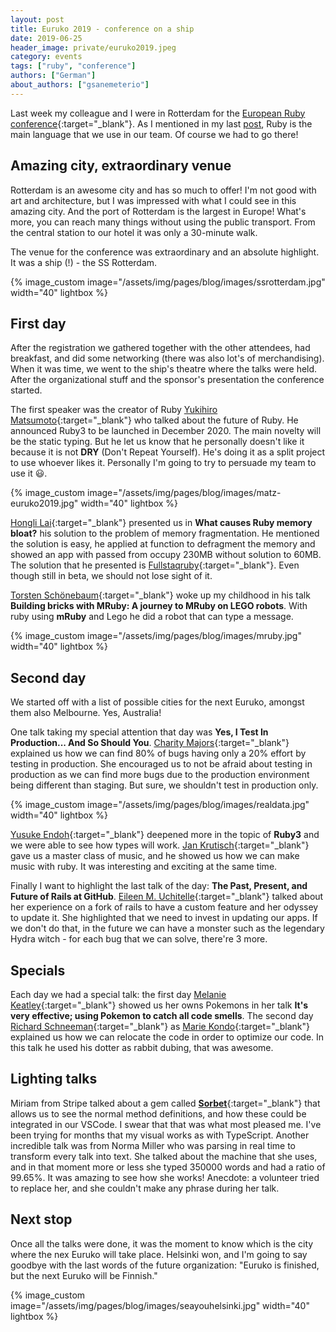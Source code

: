 ```yaml
---
layout: post
title: Euruko 2019 - conference on a ship
date: 2019-06-25
header_image: private/euruko2019.jpeg
category: events
tags: ["ruby", "conference"]
authors: ["German"]
about_authors: ["gsanemeterio"]
---
```


Last week my colleague and I were in Rotterdam for the [European Ruby conference](https://euruko2019.org/){:target="_blank"}.
As I mentioned in my last [post](/blog/tech-stories/how-i-became-fond-of-ruby-on-rails-as-a-javascript-developer/), Ruby is the main language that we use in our team.
Of course we had to go there!

## Amazing city, extraordinary venue

Rotterdam is an awesome city and has so much to offer!
I'm not good with art and architecture, but I was impressed with what I could see in this amazing city.
And the port of Rotterdam is the largest in Europe!
What's more, you can reach many things without using the public transport.
From the central station to our hotel it was only a 30-minute walk.

The venue for the conference was extraordinary and an absolute highlight.
It was a ship (!) - the SS Rotterdam.

{% image_custom image="/assets/img/pages/blog/images/ssrotterdam.jpg" width="40" lightbox %}

## First day

After the registration we gathered together with the other attendees, had breakfast, and did some networking (there was also lot's of merchandising).
When it was time, we went to the ship's theatre where the talks were held.
After the organizational stuff and the sponsor's presentation the conference started.

The first speaker was the creator of Ruby [Yukihiro Matsumoto](https://github.com/matz){:target="_blank"} who talked about the future of Ruby.
He announced Ruby3 to be launched in December 2020.
The main novelty will be the static typing.
But he let us know that he personally doesn't like it because it is not **DRY** (Don't Repeat Yourself).
He's doing it as a split project to use whoever likes it.
Personally I'm going to try to persuade my team to use it 😃.

{% image_custom image="/assets/img/pages/blog/images/matz-euruko2019.jpg" width="40" lightbox %}

[Hongli Lai](https://twitter.com/honglilai){:target="_blank"} presented us in **What causes Ruby memory bloat?** his solution to the problem of memory fragmentation.
He mentioned the solution is easy, he applied at function to defragment the memory and showed an app with passed from occupy 230MB without solution to 60MB.
The solution that he presented is [Fullstaqruby](https://fullstaqruby.org){:target="_blank"}.
Even though still in beta, we should not lose sight of it.

[Torsten Schönebaum](https://twitter.com/radlepunktde){:target="_blank"} woke up my childhood in his talk **Building bricks with MRuby: A journey to MRuby on LEGO robots**.
With ruby using **mRuby** and Lego he did a robot that can type a message.

{% image_custom image="/assets/img/pages/blog/images/mruby.jpg" width="40" lightbox %}

## Second day

We started off with a list of possible cities for the next Euruko, amongst them also Melbourne.
Yes, Australia!

One talk taking my special attention that day was **Yes, I Test In Production... And So Should You**.
[Charity Majors](https://twitter.com/mipsytipsy){:target="_blank"} explained us how we can find 80% of bugs having only a 20% effort by testing in production.
She encouraged us to not be afraid about testing in production as we can find more bugs due to the production environment being different than staging.
But sure, we shouldn't test in production only.

{% image_custom image="/assets/img/pages/blog/images/realdata.jpg" width="40" lightbox %}

[Yusuke Endoh](https://twitter.com/mametter){:target="_blank"} deepened more in the topic of **Ruby3** and we were able to see how types will work.
[Jan Krutisch](https://twitter.com/halfbyte){:target="_blank"} gave us a master class of music, and he showed us how we can make music with ruby.
It was interesting and exciting at the same time.

Finally I want to highlight the last talk of the day: **The Past, Present, and Future of Rails at GitHub**.
[Eileen M. Uchitelle](https://twitter.com/eileencodes){:target="_blank"} talked about her experience on a fork of rails to have a custom feature and her odyssey to update it.
She highlighted that we need to invest in updating our apps.
If we don't do that, in the future we can have a monster such as the legendary Hydra witch - for each bug that we can solve, there're 3 more.

## Specials

Each day we had a special talk: the first day [Melanie Keatley](https://twitter.com/Keatley){:target="_blank"} showed us her owns Pokemons in her talk **It's very effective; using Pokemon to catch all code smells**.
The second day [Richard Schneeman](https://twitter.com/schneems){:target="_blank"} as [Marie Kondo](https://twitter.com/mariekondo){:target="_blank"} explained us how we can relocate the code in order to optimize our code.
In this talk he used his dotter as rabbit dubing, that was awesome.

## Lighting talks

Miriam from Stripe talked about a gem called [**Sorbet**](https://sorbet.org/){:target="_blank"} that allows us to see the normal method definitions, and how these could be integrated in our VSCode.
I swear that that was what most pleased me.
I've been trying for months that my visual works as with TypeScript.
Another incredible talk was from Norma Miller who was parsing in real time to transform every talk into text.
She talked about the machine that she uses, and in that moment more or less she typed 350000 words and had a ratio of 99.65%.
It was amazing to see how she works!
Anecdote: a volunteer tried to replace her, and she couldn't make any phrase during her talk.

## Next stop

Once all the talks were done, it was the moment to know which is the city where the nex Euruko will take place.
Helsinki won, and I'm going to say goodbye with the last words of the future organization: "Euruko is finished, but the next Euruko will be Finnish."

{% image_custom image="/assets/img/pages/blog/images/seayouhelsinki.jpg" width="40" lightbox %}
